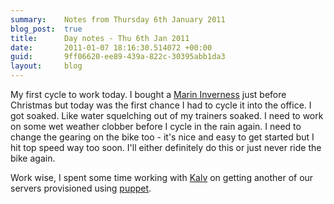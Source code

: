 ```yaml
---
summary:    Notes from Thursday 6th January 2011
blog_post:  true
title:      Day notes - Thu 6th Jan 2011
date:       2011-01-07 18:16:30.514072 +00:00
guid:       9ff06620-ee89-439a-822c-30395abb1da3
layout:     blog
---
```

My first cycle to work today.  I bought a [Marin Inverness](http://www.marin.co.uk/2011/bikepage.php?ModNo=11IN) just before Christmas but today was the first chance I had to cycle it into the office.  I got soaked.  Like water squelching out of my trainers soaked.  I need to work on some wet weather clobber before I cycle in the rain again.  I need to change the gearing on the bike too - it's nice and easy to get started but I hit top speed way too soon.  I'll either definitely do this or just never ride the bike again.

Work wise, I spent some time working with [Kalv](http://kalv.co.uk/) on getting another of our servers provisioned using [puppet](http://www.puppetlabs.com/).
